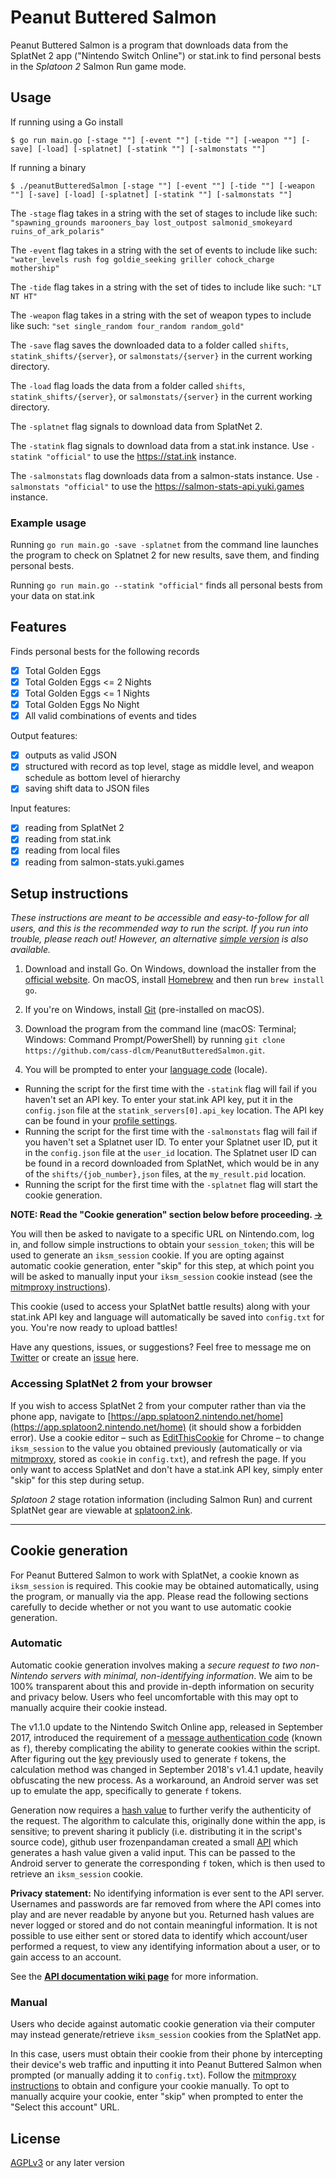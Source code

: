 Peanut Buttered Salmon
================

Peanut Buttered Salmon is a program that downloads data from the SplatNet 2 app ("Nintendo Switch Online") or stat.ink to find personal bests in the *Splatoon 2* Salmon Run game mode.

## Usage

If running using a Go install

```Shell
$ go run main.go [-stage ""] [-event ""] [-tide ""] [-weapon ""] [-save] [-load] [-splatnet] [-statink ""] [-salmonstats ""]
```

If running a binary

```Shell
$ ./peanutButteredSalmon [-stage ""] [-event ""] [-tide ""] [-weapon ""] [-save] [-load] [-splatnet] [-statink ""] [-salmonstats ""]
```

The `-stage` flag takes in a string with the set of stages to include like such: `"spawning_grounds marooners_bay lost_outpost salmonid_smokeyard ruins_of_ark_polaris"`

The `-event` flag takes in a string with the set of events to include like such: `"water_levels rush fog goldie_seeking griller cohock_charge mothership"`

The `-tide` flag takes in a string with the set of tides to include like such: `"LT NT HT"`

The `-weapon` flag takes in a string with the set of weapon types to include like such: `"set single_random four_random random_gold"`

The `-save` flag saves the downloaded data to a folder called `shifts`, `statink_shifts/{server}`, or `salmonstats/{server}` in the current working directory.

The `-load` flag loads the data from a folder called `shifts`, `statink_shifts/{server}`, or `salmonstats/{server}` in the current working directory.

The `-splatnet` flag signals to download data from SplatNet 2.

The `-statink` flag signals to download data from a stat.ink instance. Use `-statink "official"` to use the https://stat.ink instance.

The `-salmonstats` flag downloads data from a salmon-stats instance. Use `-salmonstats "official"` to use the https://salmon-stats-api.yuki.games instance.

### Example usage

Running `go run main.go -save -splatnet` from the command line launches the program to check on Splatnet 2 for new results, save them, and finding personal bests.

Running `go run main.go --statink "official"` finds all personal bests from your data on stat.ink

## Features

Finds personal bests for the following records

- [x] Total Golden Eggs
- [x] Total Golden Eggs <= 2 Nights
- [x] Total Golden Eggs <= 1 Nights
- [x] Total Golden Eggs No Night
- [x] All valid combinations of events and tides

Output features:

- [x] outputs as valid JSON
- [x] structured with record as top level, stage as middle level, and weapon schedule as bottom level of hierarchy
- [x] saving shift data to JSON files

Input features:
- [x] reading from SplatNet 2
- [x] reading from stat.ink
- [x] reading from local files
- [x] reading from salmon-stats.yuki.games

## Setup instructions

*These instructions are meant to be accessible and easy-to-follow for all users, and this is the recommended way to run the script. If you run into trouble, please reach out! However, an alternative [simple version](https://github.com/cass-dlcm/PeanutButteredSalmon/wiki/simple-setup-instructions) is also available.*

1. Download and install Go. On Windows, download the installer from the [official website](https://www.golang.org/dl/). On macOS, install [Homebrew](https://brew.sh/) and then run `brew install go`.

2. If you're on Windows, install [Git](https://git-scm.com/download) (pre-installed on macOS).

3. Download the program from the command line (macOS: Terminal; Windows: Command Prompt/PowerShell) by running `git clone https://github.com/cass-dlcm/PeanutButteredSalmon.git`.

4. You will be prompted to enter your [language code](https://github.com/frozenpandaman/splatnet2statink/wiki/languages) (locale).

* Running the script for the first time with the `-statink` flag will fail if you haven't set an API key. To enter your stat.ink API key, put it in the `config.json` file at the `statink_servers[0].api_key` location. The API key can be found in your [profile settings](https://stat.ink/profile).
* Running the script for the first time with the `-salmonstats` flag will fail if you haven't set a Splatnet user ID. To enter your Splatnet user ID, put it in the `config.json` file at the `user_id` location. The Splatnet user ID can be found in a record downloaded from SplatNet, which would be in any of the `shifts/{job_number},json` files, at the `my_result.pid` location.
* Running the script for the first time with the `-splatnet` flag will start the cookie generation.

**NOTE: Read the "Cookie generation" section below before proceeding. [→](#cookie-generation)**

You will then be asked to navigate to a specific URL on Nintendo.com, log in, and follow simple instructions to obtain your `session_token`; this will be used to generate an `iksm_session` cookie. If you are opting against automatic cookie generation, enter "skip" for this step, at which point you will be asked to manually input your `iksm_session` cookie instead (see the [mitmproxy instructions](https://github.com/frozenpandaman/splatnet2statink/wiki/mitmproxy-instructions)).

This cookie (used to access your SplatNet battle results) along with your stat.ink API key and language will automatically be saved into `config.txt` for you. You're now ready to upload battles!

Have any questions, issues, or suggestions? Feel free to message me on [Twitter](https://twitter.com/cass-dlcm) or create an [issue](https://github.com/cass-dlcm/PeanutButteredSalmon/issues) here.

### Accessing SplatNet 2 from your browser

If you wish to access SplatNet 2 from your computer rather than via the phone app, navigate to [https://app.splatoon2.nintendo.net/home](https://app.splatoon2.nintendo.net/home) (it should show a forbidden error). Use a cookie editor – such as [EditThisCookie](https://chrome.google.com/webstore/detail/editthiscookie/fngmhnnpilhplaeedifhccceomclgfbg?hl=en) for Chrome – to change `iksm_session` to the value you obtained previously (automatically or via [mitmproxy](https://github.com/frozenpandaman/splatnet2statink/wiki/mitmproxy-instructions), stored as  `cookie` in `config.txt`), and refresh the page. If you only want to access SplatNet and don't have a stat.ink API key, simply enter "skip" for this step during setup.

*Splatoon 2* stage rotation information (including Salmon Run) and current SplatNet gear are viewable at [splatoon2.ink](https://splatoon2.ink/).

---

## Cookie generation

For Peanut Buttered Salmon to work with SplatNet, a cookie known as `iksm_session` is required. This cookie may be obtained automatically, using the program, or manually via the app. Please read the following sections carefully to decide whether or not you want to use automatic cookie generation.

### Automatic

Automatic cookie generation involves making a *secure request to two non-Nintendo servers with minimal, non-identifying information*. We aim to be 100% transparent about this and provide in-depth information on security and privacy below. Users who feel uncomfortable with this may opt to manually acquire their cookie instead.

The v1.1.0 update to the Nintendo Switch Online app, released in September 2017, introduced the requirement of a [message authentication code](https://en.wikipedia.org/wiki/Message_authentication_code) (known as `f`), thereby complicating the ability to generate cookies within the script. After figuring out the [key](https://en.wikipedia.org/wiki/Key_\(cryptography\)) previously used to generate `f` tokens, the calculation method was changed in September 2018's v1.4.1 update, heavily obfuscating the new process. As a workaround, an Android server was set up to emulate the app, specifically to generate `f` tokens.

Generation now requires a [hash value](https://en.wikipedia.org/wiki/Hash_function) to further verify the authenticity of the request. The algorithm to calculate this, originally done within the app, is sensitive; to prevent sharing it publicly (i.e. distributing it in the script's source code), github user frozenpandaman created a small [API](https://en.wikipedia.org/wiki/Application_programming_interface) which generates a hash value given a valid input. This can be passed to the Android server to generate the corresponding `f` token, which is then used to retrieve an `iksm_session` cookie.

**Privacy statement:** No identifying information is ever sent to the API server. Usernames and passwords are far removed from where the API comes into play and are never readable by anyone but you. Returned hash values are never logged or stored and do not contain meaningful information. It is not possible to use either sent or stored data to identify which account/user performed a request, to view any identifying information about a user, or to gain access to an account.

See the **[API documentation wiki page](https://github.com/frozenpandaman/splatnet2statink/wiki/api-docs)** for more information.

### Manual

Users who decide against automatic cookie generation via their computer may instead generate/retrieve `iksm_session` cookies from the SplatNet app.

In this case, users must obtain their cookie from their phone by intercepting their device's web traffic and inputting it into Peanut Buttered Salmon when prompted (or manually adding it to `config.txt`). Follow the [mitmproxy instructions](https://github.com/frozenpandaman/splatnet2statink/wiki/mitmproxy-instructions) to obtain and configure your cookie manually. To opt to manually acquire your cookie, enter "skip" when prompted to enter the "Select this account" URL.

## License

[AGPLv3](https://www.gnu.org/licenses/agpl-3.0.html) or any later version
